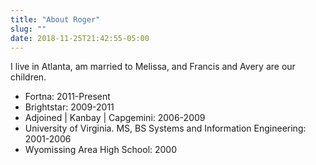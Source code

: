 ```yaml
---
title: "About Roger"
slug: ""
date: 2018-11-25T21:42:55-05:00
---
```


I live in Atlanta, am married to Melissa, and Francis and Avery are our children.


- Fortna: 2011-Present
- Brightstar: 2009-2011
- Adjoined | Kanbay | Capgemini: 2006-2009
- University of Virginia. MS, BS Systems and Information Engineering: 2001-2006
- Wyomissing Area High School: 2000
